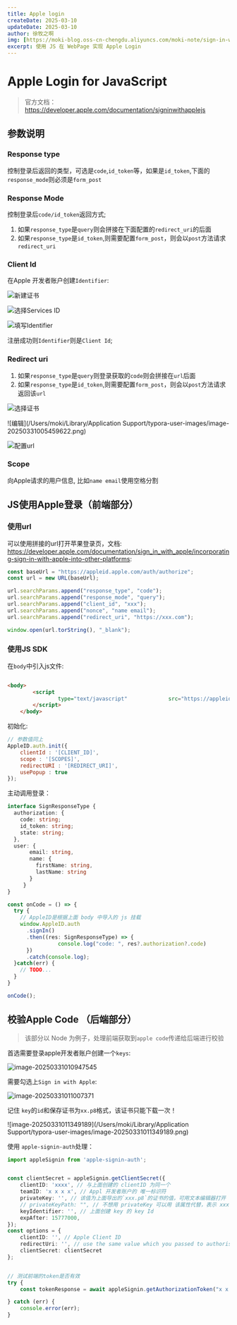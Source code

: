 ```yaml
---
title: Apple login
createDate: 2025-03-10
updateDate: 2025-03-10
author: 徐牧之啊
img: [https://moki-blog.oss-cn-chengdu.aliyuncs.com/moki-note/sign-in-with-apple-1.webp]
excerpt: 使用 JS 在 WebPage 实现 Apple Login 
---
```


# Apple Login for JavaScript 

> 官方文档：https://developer.apple.com/documentation/signinwithapplejs

## 参数说明

### Response type

控制登录后返回的类型，可选是`code`,`id_token`等，如果是`id_token`,下面的`response_mode`则必须是`form_post`

### Response Mode

控制登录后`code/id_token`返回方式;

1. 如果`response_type`是`query`则会拼接在下面配置的`redirect_uri`的后面
2. 如果`response_type`是`id_token`,则需要配置`form_post`，则会以`post`方法请求`redirect_uri`

### Client Id

在Apple 开发者账户创建`Identifier`:

![新建证书](https://moki-blog.oss-cn-chengdu.aliyuncs.com/moki-note/image-20250331001109445.png)

![选择Services ID](https://moki-blog.oss-cn-chengdu.aliyuncs.com/moki-note/image-20250331001147980.png)

![填写Identifier](https://moki-blog.oss-cn-chengdu.aliyuncs.com/moki-note/image-20250331001244812.png)

注册成功则`Identifier`则是`Client Id`;

### Redirect uri

1. 如果`response_type`是`query`则登录获取的`code`则会拼接在`url`后面
2. 如果`response_type`是`id_token`,则需要配置`form_post`，则会以`post`方法请求返回该`url`

![选择证书](https://moki-blog.oss-cn-chengdu.aliyuncs.com/moki-note/image-20250331005422468.png)

![编辑](/Users/moki/Library/Application Support/typora-user-images/image-20250331005459622.png)

![配置url](https://moki-blog.oss-cn-chengdu.aliyuncs.com/moki-note/image-20250331005602165.png)

### Scope

向Apple请求的用户信息, 比如`name email`使用空格分割



## JS使用Apple登录（前端部分）

### 使用url

可以使用拼接的url打开苹果登录页，文档: https://developer.apple.com/documentation/sign_in_with_apple/incorporating-sign-in-with-apple-into-other-platforms:

```typescript
const baseUrl = "https://appleid.apple.com/auth/authorize";
const url = new URL(baseUrl);

url.searchParams.append("response_type", "code"); 
url.searchParams.append("response_mode", "query");
url.searchParams.append("client_id", "xxx");
url.searchParams.append("nonce", "name email");
url.searchParams.append("redirect_uri", "https://xxx.com");

window.open(url.torString(), "_blank");
```

### 使用JS SDK

在`body`中引入js文件:

```html

<body>
        <script 
                type="text/javascript" 			   src="https://appleid.cdnapple.com/appleauth/static/jsapi/appleid/1/en_US/appleid.auth.js"></script>
        </script>
    </body>
```

初始化:

```js
// 参数值同上
AppleID.auth.init({
    clientId : '[CLIENT_ID]',
    scope : '[SCOPES]',
    redirectURI : '[REDIRECT_URI]',
    usePopup : true
});
```

主动调用登录：

```typescript
interface SignResponseType {
  authorization: {
    code: string;
    id_token: string;
    state: string;
  },
  user: {
       email: string,
       name: {
         firstName: string,
         lastName: string
       }
     }
}

const onCode = () => {
  try {
    // AppleID是根据上面 body 中导入的 js 挂载
  	window.AppleID.auth
      .signIn()
      .then((res: SignResponseType) => {
    			console.log("code: ", res?.authorization?.code)
      })
      .catch(console.log);
  }catch(err) {
    // TODO...
  }
}

onCode();
```

## 校验Apple Code （后端部分）

> 该部分以 Node 为例子，处理前端获取到`apple code`传递给后端进行校验

首选需要登录apple开发者账户创建一个`keys`:



![image-20250331010947545](https://moki-blog.oss-cn-chengdu.aliyuncs.com/moki-note/image-20250331010947545.png)

需要勾选上`Sign in with Apple`:

![image-20250331011007371](https://moki-blog.oss-cn-chengdu.aliyuncs.com/moki-note/image-20250331011007371.png)

记住 `key`的`id`和保存证书为`xx.p8`格式，该证书只能下载一次！

![image-20250331011349189](/Users/moki/Library/Application Support/typora-user-images/image-20250331011349189.png)



 使用 `apple-signin-auth`处理：

```typescript
import appleSignin from 'apple-signin-auth';


const clientSecret = appleSignin.getClientSecret({
    clientID: 'xxxx', // 与上面创建的 clientID 为同一个
    teamID: 'x x x x', // Appl 开发者账户的 唯一标识符
    privateKey: '', // 该值为上面导出的`xxx.p8`的证书的值，可用文本编辑器打开
  	// privateKeyPath: "", // 不想用 privateKey 可以用 该属性代替，表示 xxx.p8 证书的地址
    keyIdentifier: '', // 上面创建 key 的 key Id
    expAfter: 15777000, 
});
const options = {
    clientID: '', // Apple Client ID
    redirectUri: '', // use the same value which you passed to authorisation URL.
    clientSecret: clientSecret
};


// 测试前端的token是否有效
try {
    const tokenResponse = await appleSignin.getAuthorizationToken("x x x", options);

} catch (err) {
    console.error(err);
}
```

